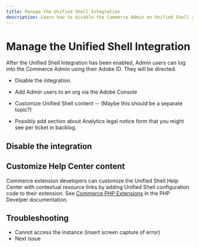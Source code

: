 ```yaml
---
title: Manage the Unified Shell Integration
description: Learn how to disable the Commerce Admin on Unified Shell and troubleshoot issues
---
```

# Manage the Unified Shell Integration

After the Unified Shell Integration has been enabled, Admin users can log into the Commerce Admin using their Adobe ID. They will be directed.

- Disable the integration.

- Add Admin users to an org via the Adobe Console

- Customize Unified Shell content --  (Maybe this should be a separate topic?)

- Possibly add section about Analytics legal notice form that you might see per ticket in backlog.

## Disable the integration

## Customize Help Center content

Commerce extension developers can customize the Unified Shell Help Center with contextual resource links by adding Unified Shell configuration code to their extension. See [Commerce PHP Extensions](https://developer.adobe.com/commerce/php/) in the PHP Develper documentation.


## Troubleshooting

- Cannot access the instance (insert screen capture of error)
- Next issue
